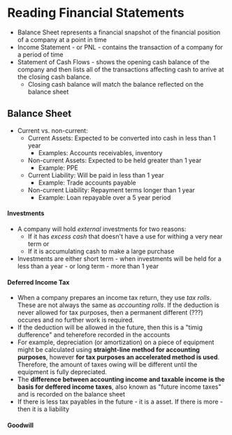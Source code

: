 # Reading Financial Statements

- Balance Sheet represents a financial snapshot of the financial position of a company at a point in time
- Income Statement - or PNL - contains the transaction of a company for a period of time
- Statement of Cash Flows - shows  the opening cash balance of the company and then lists all of the transactions affecting cash to arrive at the closing cash balance.
  - Closing cash balance will match the balance reflected on the balance sheet 

## Balance Sheet
- Current vs. non-current:
  - Current Assets: Expected to be converted into cash in less than 1 year
    - Examples: Accounts receivables, inventory
  - Non-current Assets: Expected to be held greater than 1 year
    - Example: PPE
  - Current Liability: Will be paid in less than 1 year
    - Example: Trade accounts payable
  - Non-current Liability: Repayment terms longer than 1 year
    - Example: Loan repayable over a 5 year period

#### Investments
- A company will hold *external* investments for two reasons:
  - If it has *excess cash* that doesn't have a use for withing a very near term or
  - If it is accumulating cash to make a large purchase 
- Investments are either short term - when investments will be held for a less than a year - or long term - more than 1 year

#### Deferred Income Tax
- When a company prepares an income tax return, they use *tax rolls*. These are not always the same as *accounting rolls*. If the deduction is never allowed for tax purposes, then a permanent different (???) occures and no further work is required.
- If the deduction will be allowed in the future, then this is a "timig dufference" and teherefore recorded in the accounts
- For example, depreciation (or amortization) on a piece of equipment might be calculated using **straight-line method for accounting purposes**, however **for tax purposes an accelerated method is used**. Therefore, the amount of taxes owing will be different until the equipment is fully depreciated.
- The **difference between accounting income and taxable income is the basis for deffered income taxes**, also known as "future income taxes" and is recorded on the balance sheet 
- If there is less tax payables in the future - it is a asset. If there is more - then it is a liability

#### Goodwill
